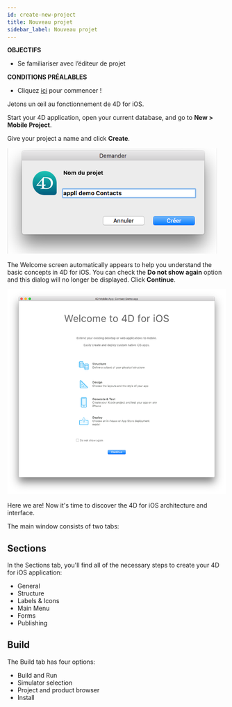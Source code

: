 ```yaml
---
id: create-new-project
title: Nouveau projet
sidebar_label: Nouveau projet
---
```

<div class = "objectives"> 

**OBJECTIFS**

* Se familiariser avec l’éditeur de projet</div> <div class = "prerequisites"> 

**CONDITIONS PRÉALABLES**

* Cliquez [ici](prerequisites.html) pour commencer !</div> 

Jetons un œil au fonctionnement de 4D for iOS.

Start your 4D application, open your current database, and go to **New > Mobile Project**.

Give your project a name and click **Create**.

![Project Name](assets/project-editor/Project-creation-4D-for-iOS.png)

The Welcome screen automatically appears to help you understand the basic concepts in 4D for iOS. You can check the **Do not show again** option and this dialog will no longer be displayed. Click **Continue**.

![Welcome Screen](assets/project-editor/Welcome-Screen-4D-for-iOS.png)

Here we are! Now it's time to discover the 4D for iOS architecture and interface.

The main window consists of two tabs:

## Sections

In the Sections tab, you'll find all of the necessary steps to create your 4D for iOS application:

* General
* Structure
* Labels & Icons
* Main Menu
* Forms
* Publishing

## Build

The Build tab has four options:

* Build and Run 
* Simulator selection
* Project and product browser
* Install